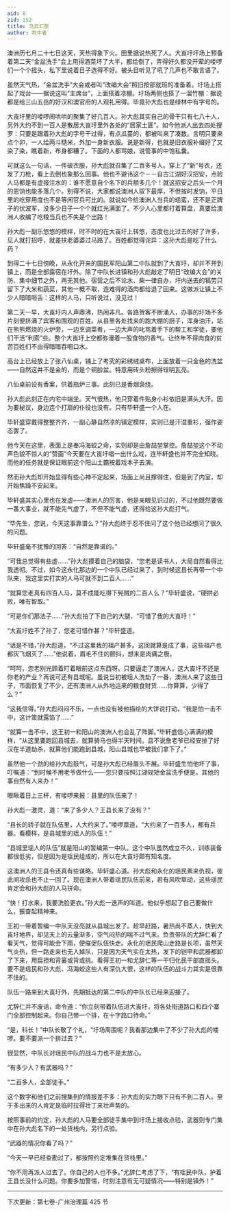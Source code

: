 ```yaml
---
aid: 8
zid: 152
title: 乌云汇聚
author: 吹牛者
---
```


澳洲历七月二十七日这天，天热得象下火。田里据说热死了人。大崀圩圩场上预备着第二天“金盆洗手”会上用得酒菜坏了大半，都给倒了，弄得好久都没开荤的喽啰们一个个摇头，私下里说着日子选得不好。被头目听见了吼了几声也不敢言语了。

虽然天气热，“金盆洗手”大会或者叫“改编大会”照旧按部就班的准备着。圩场上搭起了戏台――据说这叫“主席台”，上面搭着凉棚。圩场两侧也搭了一溜竹棚：据说都是给三山五岳的好汉和澳官府的人观礼用得。毕竟孙大彪也是绿林中有字号的。

大崀圩里的喽啰闹哄哄的聚集了好几百人。孙大彪其实自己的骨干只有七八十人，另外大约不到一百人是散居大崀圩里外各处的“居家土匪”。如今他派人出去四处搜罗：只要是跟着孙大彪的字号干过得，有点瓜蔓的，都被叫来了凑数。言明只要来点个卯，一人给两斗糙米，外加一身新衣服。说是新得，也就是旧衣服补缀好了又染了染，瞧着新，布身都糟了。下面的人都骂娘，说管事的中饱私囊。

可就这么一句话，一件破衣服，孙大彪就召集了二百多号人。穿上了“新”号衣，还发了刀枪，看上去倒也象那么回事。他也不避讳这个－－自古江湖好汉招安，点验人马都是有虚报注水的：谁不愿意自个名下的兵额多几个！就这招安之后头一个月的恩饷也能多落几个。别得不说，大家都说澳洲人驭下最厚，不但按时发饷，平日里的吃穿用度也不是等闲官兵可比的。就说如今给澳洲人当兵的瑶蛮，还不是正牌子的伏波军，没多少日子一个个就红光满面了。不少人心里都打着算盘，真要给澳洲人收编了吃粮当兵也不失是个出路！

孙大彪一副乐悠悠的模样，时不时的在大崀圩上转悠，态度也比过去的好了许多，见人就打招呼，就差扶老婆婆过马路了。百姓都觉得诧异：这孙大彪是吃了什么药？

到得二十七日傍晚，从永化开来的国民军阳山第二中队就到了大崀圩，却并不开到镇上，而是全部露宿在圩外。除了中队长进镇和孙大彪敲定了明日“改编大会”的关防、集中细节之外，再无其他。宿营之后不论水、柴一律自办，圩内送去的犒劳只留下了大米和蔬菜，其他一概不取，连难得的酒肉都给退了回来。这做派让镇上不少人暗暗咂舌：这样的人马，只听说过，没见过！

第二天一早，大崀圩内人声鼎沸，热闹非凡。各路贺客不断涌入，办事的圩场不多片刻便挤满了宾客和围观的百姓。从县里各处找来的跑大棚的厨子，浑身油汗，站在熊熊燃烧的火炉旁，一边烹调菜肴，一边大声的叱骂着手下的帮工和学徒，要他们干活“利索”些。整个大崀圩上空都弥漫着一股食物的香气。让终年不得肉食的贫苦百姓们不由得暗暗吞咽口水。

高台上已经放上了张八仙桌，铺上了考究的彩绣绒桌布，上面放着一只金色的洗盆――自然这并不是金的，而是个铜脸盆。特意用砖头粉擦得锃明瓦亮。

八仙桌前设有香案，供着瓶炉三事。此刻已是香烟袅绕。

孙大彪此刻正在内宅中端坐。天气很热，他只穿着件贴身小衫依旧是满头大汗。因为要秘议，身边连个打扇的仆役也没有。只有毕轩盛一个人在。

毕轩盛穿戴得整整齐齐，一副心静自然凉的镇定模样，实则已是汗湿重衫，强作姿态罢了。

他今天在这里，表面上是奉冯海蛟之命，实则却是由詹喆堃掌控。詹喆堃这个不动声色貌不惊人的“赞画”今天要在大崀圩唱一出什么戏，连毕轩盛也并不完全知晓。而他的任务就是保证眼前这个阳山土霸按着戏本子去演。

然而孙大彪却开始显得有些心神不定起来，场面上尚且撑得住，但是到了内室，却开始焦躁不安起来。

毕轩盛其实心里也在发虚――澳洲人的厉害，他是亲眼见识过的，不过他既然要做一番大事业，就不能先气虚了，不但不能气虚，还得给这孙大彪打气。

“毕先生，您说，今天这事靠谱么？”孙大彪终于忍不住问了这个他已经想问了很久的问题。

毕轩盛毫不犹豫的回答：“自然是靠谱的。”

“可我总觉得有些虚……”孙大彪摸着自己的脑袋，“您老是读书人，大局自然看得比我透彻。不过，如今这永化那边的一个中队已经过来了，到时候这县长再带一个中队来，我这里实打实的人马可就不到二百人……”

“就算您老真有四百人马，莫不成能吃得下髡贼的二百人么？”毕轩盛说，“硬拼必败，唯有智取。”

“可是你们那法子……”孙大彪拍了下自己的大腿，“可惜了我的大崀圩！”

“大崀圩姓不了孙了，您老可惜作甚？”毕轩盛道。

“话是不错，”孙大彪道，“不过这里我的祖产甚多。这回就算是成了事，这些祖产也都灰飞烟灭了……”他说着，眉毛不住的颤抖，想来是肉痛之极。

“呵呵，您老别光顾着盯着眼前这点东西呀。只要逼走了澳洲人，这大崀圩不还是你老的产业？再说可还有县城呢。虽说当初被瑶人洗劫了一番，澳洲人来了这些日子，市面恢复了不少，还有澳洲人从外地运来的粮食财货……你算算，少得了么？”

“这我信得。”孙大彪闷闷不乐，一点也没有被他描绘的大饼说打动，“我是怕一击不中，这计策就露馅了……”

“就算一击不中，这王初一和阳山的澳洲人也会乱了阵脚。”毕轩盛信心满满的模样，“从这里要跑回县城去，就算骑马也得半天时间，且不说詹老爷已经安排了好汉在半道劫杀，就算他们能跑到县城，阳山县城也早被我们拿下了。”

虽然他一个劲的给孙大彪鼓气，可是孙大彪已经眉头不展。毕轩盛生怕他坏了事，叮嘱道：“到时候不用老爷做什么――您只要按照江湖规矩金盆洗手便是。其他的事自然有人来办！”

眼瞅着日上三杆，有喽啰来报：县里的队伍来了！

孙大彪一激灵，道：“来了多少人？王县长来了没有？”

“县长的轿子就在队伍里，人大约来了。”喽啰禀道，“大约来了一百多人，都有兵器。看模样，是县城里的瑶人的队伍！”

“县城里瑶人的队伍”就是阳山的暂编第一中队。这个中队虽然成立不久，训练装备都很低劣，但是因为是瑶民组成的，所以在大崀圩颇有知名度。

这澳洲人的王县令还真有些谋略。毕轩盛心道。孙大彪和永化的瑶民素来仇视，彼此间攻杀也不止一回了。现在澳洲人带着瑶民队伍前来，若有风吹草动，这些瑶民肯定会和孙大彪的人马拼命。

“快！打水来，我要洗脸更衣。”孙大彪一迭声的叫道。他似乎想起了自己要做什么，振奋起精神来。

王初一带着暂编一中队天没亮就从县城出发了。趁早赶路，暑热尚不蒸人，快到大崀圩地界，却见天上的云量渐多，空气闷热的喘不过气来。负责带队的尤辞仁看了看天气，觉得可能会下雨，便催促队伍快走。永化的瑶民爬山走路是长项，虽然天气炎热，但一路走来也无人掉队，只是因为天气实在太热，发下的铠甲和武器都卸了下来，用扁担和背篓或背或挑。看得王初一和尤辞仁等一干归化民干部直摇头。要不是瑶民和孙大彪、冯海蛟这些人有深仇大恨，这样的队伍的战斗力其实是很靠不住的。

队伍一路来到大崀圩外，先期抵达的第二中队的中队长已经来迎接了。

尤辞仁并不废话，命令道：“你立刻带着队伍进大崀圩，将各处街道路口和四个寨门全部控制起来。你自己带一个排，在十字路口待命。”

“是，科长！”中队长敬了个礼，“圩场周围呢？我看那边集中了不少了孙大彪的喽啰。要不要派一个排过去？”

很显然，中队长对瑶民中队的战斗力也不是太放心。

“有多少人？有武器吗？”

“二百多人，全部徒手。”

这个数字和他们之前搜集到的情报差不多：孙大彪的实力眼下只有不到二百人。至于多出来的人肯定是临时拉得壮丁来壮声势的。

按照事前的约定，孙大彪的人马要全部徒手集中到圩场上接收点验，武器则专门集中在孙大彪名下的一处货栈内，另行点验。

“武器的情况你看了吗？”

“今天一早已经查勘过了，都按照约定堆集在货栈里。”

“你不用再派人过去了。你自己的人也不多。”尤辞仁考虑了下，“有瑶民中队，护着王县长没什么问题。你要多加警惕，时刻注意有无可疑情况――特别是镇外！”

---

下次更新：第七卷-广州治理篇 425 节
